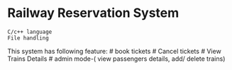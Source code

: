 # Railway Reservation System
    C/c++ language  
    File handling

This system has following feature:
    #   book tickets
    #   Cancel tickets
    #   View Trains Details
    #   admin mode-( view passengers details, add/ delete trains)
      

